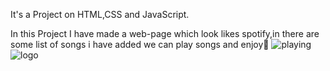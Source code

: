 It's a  Project on HTML,CSS and JavaScript.

In this Project I have made a web-page which look likes spotify,in there are some list of songs i have added we can play songs and enjoy🤩
![playing](https://github.com/HarshPrajapati25/Spotify-Clone/assets/124291081/83270a8f-8910-4697-80b0-9245b2872870)
![logo](https://github.com/HarshPrajapati25/Spotify-Clone/assets/124291081/55e0a8bf-f825-43b7-bfd8-e6c4a3ea2521)
